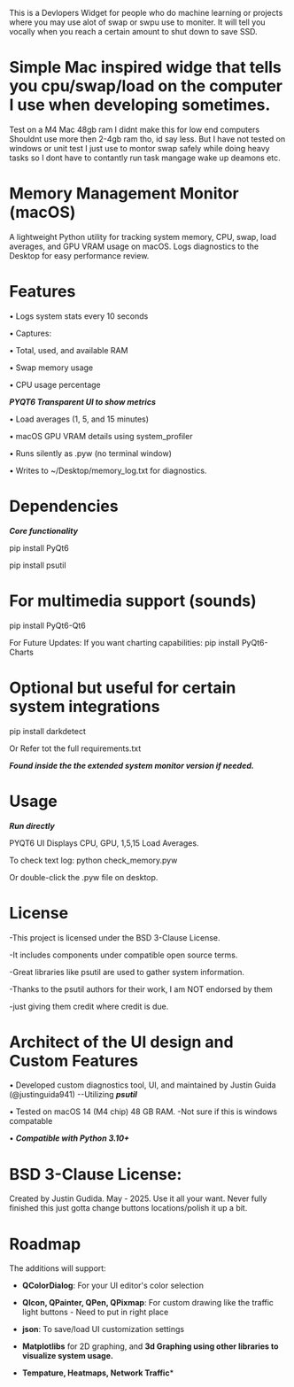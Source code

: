 
This is a Devlopers Widget for people who do machine learning or projects where you may use alot of swap or swpu use to moniter. It will tell you vocally when you reach a certain amount to shut  down to save SSD.

# Simple Mac inspired widge that tells you cpu/swap/load on the computer I use when developing sometimes.
Test on a M4 Mac 48gb ram I didnt make this for low end computers
Shouldnt use more then 2-4gb ram tho, id say less. But I have not tested on windows or unit test I just use to montor swap safely while doing heavy tasks so I dont have to contantly run task mangage wake up deamons etc.  


# Memory Management Monitor (macOS)

A lightweight Python utility for tracking system memory, CPU, swap, load averages, and GPU VRAM usage on macOS. Logs diagnostics to the Desktop for easy performance review.


# Features

•  Logs system stats every 10 seconds

•  Captures:

•  Total, used, and available RAM

•  Swap memory usage

•  CPU usage percentage

 ***PYQT6 Transparent UI to show metrics***
 
•  Load averages (1, 5, and 15 minutes)

•  macOS GPU VRAM details using system_profiler

• Runs silently as .pyw (no terminal window)

•  Writes to ~/Desktop/memory_log.txt for diagnostics. 


# Dependencies

***Core functionality***

pip install PyQt6

pip install psutil

# For multimedia support (sounds)

pip install PyQt6-Qt6

For Future Updates: If you want charting capabilities:
pip install PyQt6-Charts

# Optional but useful for certain system integrations

pip install darkdetect

Or Refer tot the full requirements.txt

***Found inside the the extended system monitor version if needed.***


# Usage

***Run directly***

PYQT6 UI Displays CPU, GPU, 1,5,15 Load Averages.

To check text log: python check_memory.pyw

Or double-click the .pyw file on desktop.



# License

-This project is licensed under the BSD 3-Clause License.

-It includes components under compatible open source terms.

-Great libraries like psutil are used to gather system information.

-Thanks to the psutil authors for their work, I am NOT endorsed by them

-just giving them credit where credit is due.



# Architect of the UI design and Custom Features
•   Developed custom diagnostics tool, UI, and maintained by Justin Guida (@justinguida941)
 	--Utilizing ***psutil***
  
•   Tested on macOS 14 (M4 chip) 48 GB RAM.
 	-Not sure if this is windows compatable
  
•   ***Compatible with Python 3.10+***




# BSD 3-Clause License:
Created by Justin Gudida. May - 2025. Use it all your want. Never fully finished this just gotta change buttons locations/polish it up a bit.



# Roadmap

The additions will support:

- **QColorDialog**: For your UI editor's color selection

- **QIcon, QPainter, QPen, QPixmap**: For custom drawing like the traffic light buttons - Need to put in right place
 
- **json**: To save/load UI customization settings
  
- **Matplotlibs** for 2D graphing, and **3d Graphing using other libraries to visualize system usage.**
  
- **Tempature, Heatmaps, Network Traffic***

